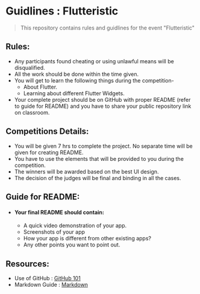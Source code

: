 # Guidlines : Flutteristic

> This repository contains rules and guidlines for the event "Flutteristic"

## Rules:
 + Any participants found cheating or using unlawful means will be disqualified.
 + All the work should be done within the time given.
 + You will get to learn the following things during the competition-
    - About Flutter.
    - Learning about different Flutter Widgets.
 + Your complete project should be on GitHub with proper README (refer to guide for README) and you have to share your public repository link on classroom.

## Competitions Details:
 + You will be given 7 hrs to complete the project. No separate time will be given for creating README. 
 + You have to use the elements that will be provided to you during the competition.
 + The winners will be awarded based on the best UI design.
 + The decision of the judges will be final and binding in all the cases.

## Guide for README:
 + #### Your final README should contain:
   - A quick video demonstration of your app.
   - Screenshots of your app
   - How your app is different from other existing apps?
   - Any other points you want to point out. 


## Resources:
 + Use of GitHub : [GitHub 101](https://product.hubspot.com/blog/git-and-github-tutorial-for-beginners)
 + Markdown Guide : [Markdown](https://www.markdownguide.org/basic-syntax/)
